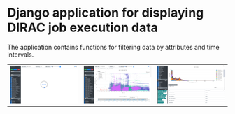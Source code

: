 # Django application for displaying DIRAC job execution data
The application contains functions for filtering data by attributes and time intervals.
<table>
  <tr>
    <td>
      <img src="/screenshots/1.png" />
    </td>
    <td>
      <img src="/screenshots/2.png" />
    </td>
    <td>
      <img src="/screenshots/3.png" />
    </td>
  </tr>
</table>

